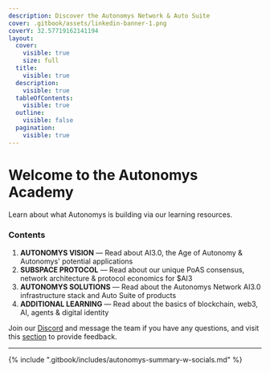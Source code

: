 ```yaml
---
description: Discover the Autonomys Network & Auto Suite
cover: .gitbook/assets/linkedin-banner-1.png
coverY: 32.57719162141194
layout:
  cover:
    visible: true
    size: full
  title:
    visible: true
  description:
    visible: true
  tableOfContents:
    visible: true
  outline:
    visible: false
  pagination:
    visible: true
---
```


# Welcome to the Autonomys Academy

Learn about what Autonomys is building via our learning resources.

### Contents

1. **AUTONOMYS VISION** — Read about AI3.0, the Age of Autonomy & Autonomys' potential applications
2. **SUBSPACE PROTOCOL** — Read about our unique PoAS consensus, network architecture & protocol economics for $AI3
3. **AUTONOMYS SOLUTIONS** — Read about the Autonomys Network AI3.0 infrastructure stack and Auto Suite of products
4. **ADDITIONAL LEARNING** — Read about the basics of blockchain, web3, AI, agents & digital identity

Join our [Discord](https://discord.com/invite/subspace-network) and message the team if you have any questions, and visit this [section](broken-reference) to provide feedback.

***

{% include ".gitbook/includes/autonomys-summary-w-socials.md" %}
